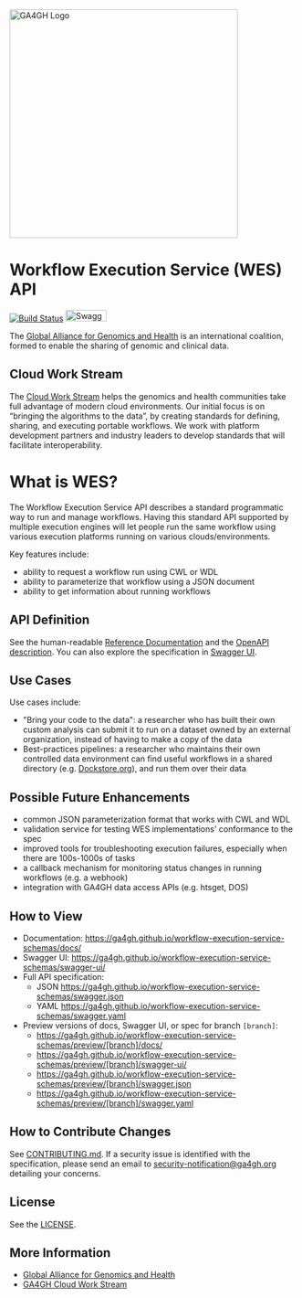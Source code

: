 <img src="https://www.ga4gh.org/gfx/GA-logo-horizontal-tag-RGB.svg" alt="GA4GH Logo" style="width: 400px;"/>

Workflow Execution Service (WES) API
====================================

[![Build Status](https://travis-ci.org/ga4gh/workflow-execution-service-schemas.svg?branch=master)](https://travis-ci.org/ga4gh/workflow-execution-service-schemas)
<img src="http://online.swagger.io/validator?url=https://raw.githubusercontent.com/ga4gh/workflow-execution-service-schemas/develop/openapi/workflow_execution_service.swagger.yaml" alt="Swagger Validator" height="20em" width="72em">

The [Global Alliance for Genomics and Health](http://genomicsandhealth.org/) is an international coalition, formed to enable the sharing of genomic and clinical data.

Cloud Work Stream
-----------------

The [Cloud Work Stream](https://ga4gh/cloud) helps the genomics and health communities take full advantage of modern cloud environments. Our initial focus is on “bringing the algorithms to the data”, by creating standards for defining, sharing, and executing portable workflows. We work with platform development partners and industry leaders to develop standards that will facilitate interoperability.

What is WES?
============

The Workflow Execution Service API describes a standard programmatic way to run and manage workflows. Having this standard API supported by multiple execution engines will let people run the same workflow using various execution platforms running on various clouds/environments.

Key features include:

* ability to request a workflow run using CWL or WDL
* ability to parameterize that workflow using a JSON document
* ability to get information about running workflows

API Definition
--------------

See the human-readable [Reference Documentation](https://ga4gh.github.io/workflow-execution-service-schemas/docs/) 
and the [OpenAPI description](openapi/workflow_execution_service.swagger.yaml). You can also explore the specification in [Swagger UI](http://ga4gh.github.io/workflow-execution-service-schemas/swagger-ui/).


Use Cases
---------

Use cases include:

* "Bring your code to the data": a researcher who has built their own custom analysis can submit it to run on a dataset owned by an external organization, instead of having to make a copy of the data
* Best-practices pipelines: a researcher who maintains their own controlled data environment can find useful workflows in a shared directory (e.g. [Dockstore.org](http://dockstore.org)), and run them over their data

Possible Future Enhancements
----------------------------
* common JSON parameterization format that works with CWL and WDL
* validation service for testing WES implementations' conformance to the spec
* improved tools for troubleshooting execution failures, especially when there are 100s-1000s of tasks
* a callback mechanism for monitoring status changes in running workflows (e.g. a webhook)
* integration with GA4GH data access APIs (e.g. htsget, DOS)

How to View
------------
- Documentation: https://ga4gh.github.io/workflow-execution-service-schemas/docs/
- Swagger UI: https://ga4gh.github.io/workflow-execution-service-schemas/swagger-ui/
- Full API specification:
    + JSON https://ga4gh.github.io/workflow-execution-service-schemas/swagger.json
    + YAML https://ga4gh.github.io/workflow-execution-service-schemas/swagger.yaml
- Preview versions of docs, Swagger UI, or spec for branch `[branch]`:
    + https://ga4gh.github.io/workflow-execution-service-schemas/preview/[branch]/docs/
    + https://ga4gh.github.io/workflow-execution-service-schemas/preview/[branch]/swagger-ui/
    + https://ga4gh.github.io/workflow-execution-service-schemas/preview/[branch]/swagger.json
    + https://ga4gh.github.io/workflow-execution-service-schemas/preview/[branch]/swagger.yaml

How to Contribute Changes
-------------------------

See [CONTRIBUTING.md](CONTRIBUTING.md).
If a security issue is identified with the specification, please send an email to security-notification@ga4gh.org detailing your concerns.

License
-------

See the [LICENSE](LICENSE).

More Information
----------------

* [Global Alliance for Genomics and Health](http://genomicsandhealth.org)
* [GA4GH Cloud Work Stream](https://ga4gh.cloud)
